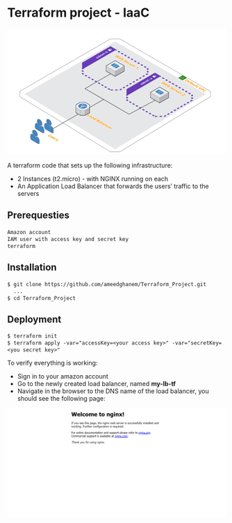 # Terraform project - IaaC
![](https://github.com/ameedghanem/Terraform-Project/blob/main/logo/logo.png)

  A terraform code that sets up the following infrastructure:
  - 2 Instances (t2.micro) - with NGINX running on each
  - An Application Load Balancer that forwards the users’ traffic to the servers

## Prerequesties
    Amazon account
    IAM user with access key and secret key
    terraform

## Installation
    $ git clone https://github.com/ameedghanem/Terraform_Project.git
      ...
    $ cd Terraform_Project

## Deployment
    $ terraform init
    $ terraform apply -var="accessKey=<your access key>" -var="secretKey=<you secret key>"
    
To verify everything is working:
  - Sign in to your amazon account
  - Go to the newly created load balancer, named **my-lb-tf**
  - Navigate in the browser to the DNS name of the load balancer, you should see the following page:
 
![](https://github.com/ameedghanem/Terraform-Project/blob/main/logo/welcome%20nginx.PNG)
